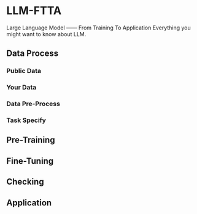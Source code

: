 # LLM-FTTA
Large Language Model —— From Training To Application
Everything you might want to know about LLM.
## Data Process
### Public Data
### Your Data
### Data Pre-Process
### Task Specify
## Pre-Training
## Fine-Tuning
## Checking
## Application
